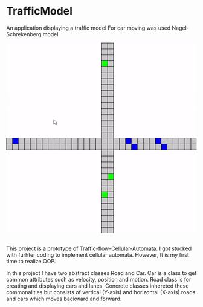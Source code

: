 # TrafficModel
An application displaying a traffic model
For car moving was used Nagel-Schrekenberg model

<img src="images/TrafficModel.gif">


## 
This project is a prototype of [Traffic-flow-Cellular-Automata](https://github.com/RomanKotybeev/Traffic-flows-Cellular-Automata).
I got stucked with furhter coding to implement cellular automata. However, It is my first time to realize OOP. 

In this project I have two abstract classes Road and Car. Car is a class to get common attributes such as velocity, position and motion. Road class is for creating and displaying cars and lanes. Concrete classes inhereted these commonalities but consists of vertical (Y-axis) and horizontal (X-axis) roads and cars which moves backward and forward.


